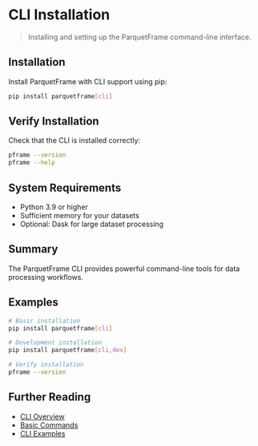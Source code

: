 # CLI Installation

> Installing and setting up the ParquetFrame command-line interface.

## Installation

Install ParquetFrame with CLI support using pip:

```bash
pip install parquetframe[cli]
```

## Verify Installation

Check that the CLI is installed correctly:

```bash
pframe --version
pframe --help
```

## System Requirements

- Python 3.9 or higher
- Sufficient memory for your datasets
- Optional: Dask for large dataset processing

## Summary

The ParquetFrame CLI provides powerful command-line tools for data processing workflows.

## Examples

```bash
# Basic installation
pip install parquetframe[cli]

# Development installation
pip install parquetframe[cli,dev]

# Verify installation
pframe --version
```

## Further Reading

- [CLI Overview](index.md)
- [Basic Commands](commands.md)
- [CLI Examples](../documentation-examples/examples.md)
